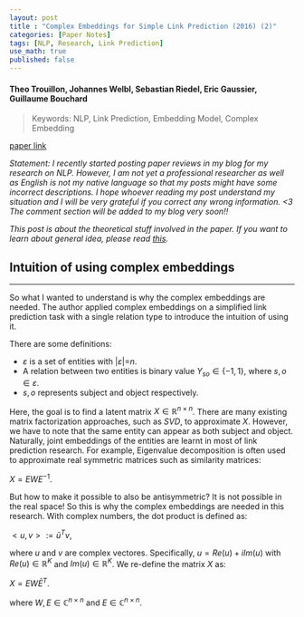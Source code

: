 ```yaml
---
layout: post
title : "Complex Embeddings for Simple Link Prediction (2016) (2)"
categories: [Paper Notes]
tags: [NLP, Research, Link Prediction]
use_math: true
published: false
---
```

#### Theo Trouillon, Johannes Welbl, Sebastian Riedel, Eric Gaussier, Guillaume Bouchard
>Keywords: NLP, Link Prediction, Embedding Model, Complex Embedding

[paper link](https://arxiv.org/pdf/1606.06357.pdf)

_Statement: I recently started posting paper reviews in my blog for my research on NLP. 
However, I am not yet a professional researcher as well as English is not my native language so that my posts might have some incorrect descriptions.
I hope whoever reading my post understand my situation and I will be very grateful if you correct any wrong information. <3
The comment section will be added to my blog very soon!!_

_This post is about the theoretical stuff involved in the paper. 
If you want to learn about general idea, please read [this](http://jaeinkr.github.io/paper%20notes/2021/02/18/paper_complex1.html)._


## Intuition of using complex embeddings
---
So what I wanted to understand is why the complex embeddings are needed. The author applied complex embeddings on a simplified link prediction task with a single relation type to introduce the intuition of using it.

There are some definitions:
- $\varepsilon$ is a set of entities with \|${\varepsilon}$\|=$n$. 
- A relation between two entities is binary value $Y_{so}\in \{-1, 1\}$, where $s, o\in{\varepsilon}$. 
- $s, o$ represents subject and object respectively.

Here, the goal is to find a latent matrix $X\in{\mathbb{R}}^{n\times n}$.
There are many existing matrix factorization approaches, such as _SVD_, to approximate $X$.
However, we have to note that the same entity can appear as both subject and object. 
Naturally, joint embeddings of the entities are learnt in most of link prediction research.
For example, Eigenvalue decomposition is often used to approximate real symmetric matrices such as similarity matrices:

$X = EWE^{-1}$.

But how to make it possible to also be antisymmetric? It is not possible in the real space!
So this is why the complex embeddings are needed in this research.
With complex numbers, the dot product is defined as:

$<u,v>:=\bar{u}^T{v}$,

where $u$ and $v$ are complex vectores. Specifically, $u=Re(u)+iIm(u)$ with $Re(u)\in{\mathbb{R}^K}$ and $Im(u)\in{\mathbb{R}^K}$.
We re-define the matrix $X$ as:

$X=EW\bar{E}^T$.

where $W, E\in{\mathbb{C}^{n\times n}}$ and $E\in{\mathbb{C}^{n\times n}}$.

<!--
Standard matrix factorization approximates $X$ by a matrix product $UV^T$ where $U$, $V$$\in{\mathbb{R}^{n\times K}}$.\
$\Longrightarrow$ An entity has different embeddings when it appears as a subject or object.
-->
